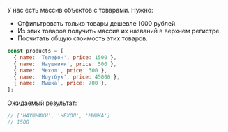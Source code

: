 У нас есть массив объектов с товарами. Нужно:

- Отфильтровать только товары дешевле 1000 рублей.
- Из этих товаров получить массив их названий в верхнем регистре.
- Посчитать общую стоимость этих товаров.

```JavaScript
const products = [
  { name: 'Телефон', price: 1500 },
  { name: 'Наушники', price: 500 },
  { name: 'Чехол', price: 300 },
  { name: 'Ноутбук', price: 45000 },
  { name: 'Мышка', price: 700 },
];
```

Ожидаемый результат:

```JavaScript
// ['НАУШНИКИ', 'ЧЕХОЛ', 'МЫШКА']
// 1500
```
